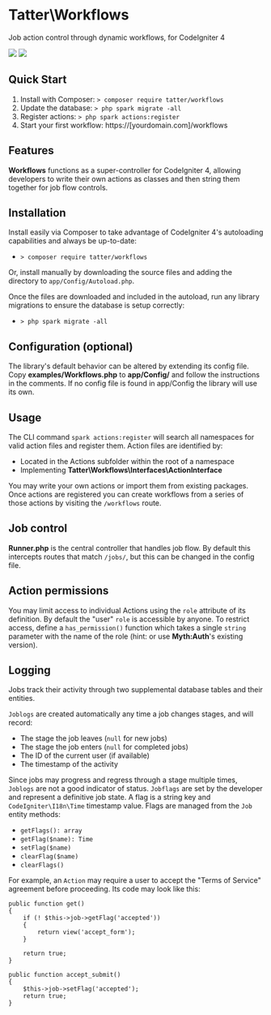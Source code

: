 # Tatter\Workflows
Job action control through dynamic workflows, for CodeIgniter 4

[![](https://github.com/tattersoftware/codeigniter4-workflows/workflows/PHPUnit/badge.svg)](https://github.com/tattersoftware/codeigniter4-workflows/actions?query=workflow%3A%22PHPUnit%22)
[![](https://github.com/tattersoftware/codeigniter4-workflows/workflows/PHPStan/badge.svg)](https://github.com/tattersoftware/codeigniter4-workflows/actions?query=workflow%3A%PHPStan%22)

## Quick Start

1. Install with Composer: `> composer require tatter/workflows`
2. Update the database: `> php spark migrate -all`
3. Register actions: `> php spark actions:register`
4. Start your first workflow: https://[yourdomain.com]/workflows

## Features

**Workflows** functions as a super-controller for CodeIgniter 4, allowing developers to
write their own actions as classes and then string them together for job flow controls.

## Installation

Install easily via Composer to take advantage of CodeIgniter 4's autoloading capabilities
and always be up-to-date:
* `> composer require tatter/workflows`

Or, install manually by downloading the source files and adding the directory to
`app/Config/Autoload.php`.

Once the files are downloaded and included in the autoload, run any library migrations
to ensure the database is setup correctly:
* `> php spark migrate -all`

## Configuration (optional)

The library's default behavior can be altered by extending its config file. Copy
**examples/Workflows.php** to **app/Config/** and follow the instructions
in the comments. If no config file is found in app/Config the library will use its own.

## Usage

The CLI command `spark actions:register` will search all namespaces for valid action files
and register them. Action files are identified by:
* Located in the Actions subfolder within the root of a namespace
* Implementing **Tatter\Workflows\Interfaces\ActionInterface**

You may write your own actions or import them from existing packages. Once actions are
registered you can create workflows from a series of those actions by visiting the
`/workflows` route.

## Job control

**Runner.php** is the central controller that handles job flow. By default this intercepts
routes that match `/jobs/`, but this can be changed in the config file.

## Action permissions

You may limit access to individual Actions using the `role` attribute of its definition.
By default the "user" `role` is accessible by anyone. To restrict access, define a
`has_permission()` function which takes a single `string` parameter with the name of the role
(hint: or use **Myth:Auth**'s existing version).

## Logging

Jobs track their activity through two supplemental database tables and their entities.

`Joblogs` are created automatically any time a job changes stages, and will record:
* The stage the job leaves (`null` for new jobs)
* The stage the job enters (`null` for completed jobs)
* The ID of the current user (if available)
* The timestamp of the activity

Since jobs may progress and regress through a stage multiple times, `Joblogs` are not
a good indicator of status. `Jobflags` are set by the developer and represent a definitive
job state. A flag is a string key and `CodeIgniter\I18n\Time` timestamp value. Flags are
managed from the `Job` entity methods:
* `getFlags(): array`
* `getFlag($name): Time`
* `setFlag($name)`
* `clearFlag($name)`
* `clearFlags()`

For example, an `Action` may require a user to accept the "Terms of Service" agreement
before proceeding. Its code may look like this:
```
public function get()
{
	if (! $this->job->getFlag('accepted'))
	{
		return view('accept_form');
	}

	return true;
}

public function accept_submit()
{
	$this->job->setFlag('accepted');
	return true;
}
```
